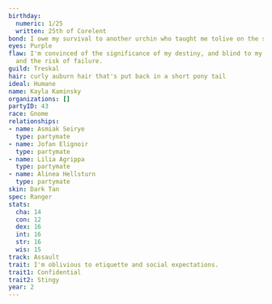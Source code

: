 ```yaml
---
birthday:
  numeric: 1/25
  written: 25th of Corelent
bond: I owe my survival to another urchin who taught me tolive on the streets.
eyes: Purple
flaw: I'm convinced of the significance of my destiny, and blind to my shortcomings
  and the risk of failure.
guild: Treskal
hair: curly auburn hair that's put back in a short pony tail
ideal: Humane
name: Kayla Kaminsky
organizations: []
partyID: 43
race: Gnome
relationships:
- name: Asmiak Seirye
  type: partymate
- name: Jofan Elignoir
  type: partymate
- name: Lilia Agrippa
  type: partymate
- name: Alinea Hellsturn
  type: partymate
skin: Dark Tan
spec: Ranger
stats:
  cha: 14
  con: 12
  dex: 16
  int: 16
  str: 16
  wis: 15
track: Assault
trait: I'm oblivious to etiquette and social expectations.
trait1: Confidential
trait2: Stingy
year: 2
---
```

